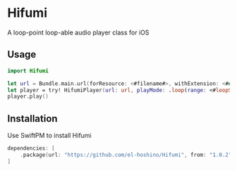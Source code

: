 # Hifumi
A loop-point loop-able audio player class for iOS

## Usage

```swift
import Hifumi
```

```swift
let url = Bundle.main.url(forResource: <#filename#>, withExtension: <#extension#>)!
let player = try! HifumiPlayer(url: url, playMode: .loop(range: <#loopStartingPoint#>...))
player.play()

```

## Installation

Use SwiftPM to install Hifumi

```swift
dependencies: [
    .package(url: "https://github.com/el-hoshino/Hifumi", from: "1.0.2"),
]
```
